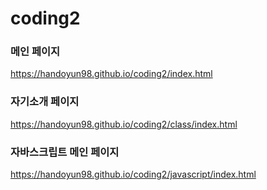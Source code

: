 # coding2

### 메인 페이지
https://handoyun98.github.io/coding2/index.html   

### 자기소개 페이지
https://handoyun98.github.io/coding2/class/index.html

### 자바스크립트 메인 페이지
https://handoyun98.github.io/coding2/javascript/index.html   
